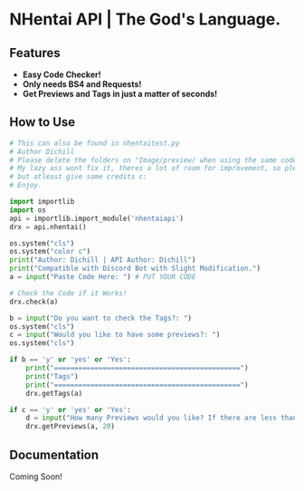 # NHentai API | The God's Language.

## Features

* **Easy Code Checker!**
* **Only needs BS4 and Requests!**
* **Get Previews and Tags in just a matter of seconds!**

## How to Use

```python
# This can also be found in nhentaitest.py
# Author Dichill
# Please delete the folders on "Image/preview/ when using the same code on getPreviews it will give an error statement
# My lazy ass wont fix it, theres a lot of room for improvement, so please if you have some spare time dont mind snipping my code
# but atleast give some credits c:
# Enjoy.

import importlib
import os
api = importlib.import_module('nhentaiapi')
drx = api.nhentai()

os.system("cls")
os.system("color c")
print("Author: Dichill | API Author: Dichill")
print("Compatible with Discord Bot with Slight Modification.")
a = input("Paste Code Here: ") # PUT YOUR CODE

# Check the Code if it Works!
drx.check(a)

b = input("Do you want to check the Tags?: ")
os.system("cls")
c = input("Would you like to have some previews?: ")
os.system("cls")

if b == 'y' or 'yes' or 'Yes':
    print("==============================================")
    print("Tags")
    print("==============================================")
    drx.getTags(a)

if c == 'y' or 'yes' or 'Yes':
    d = input("How many Previews would you like? If there are less than the previews it will automatically end the process. ")
    drx.getPreviews(a, 20)

```

## Documentation
Coming Soon!
